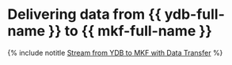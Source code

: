 # Delivering data from {{ ydb-full-name }} to {{ mkf-full-name }}

{% include notitle [Stream from YDB to MKF with Data Transfer](../../_tutorials/dataplatform/data-transfer-ydb-mkf.md) %}
